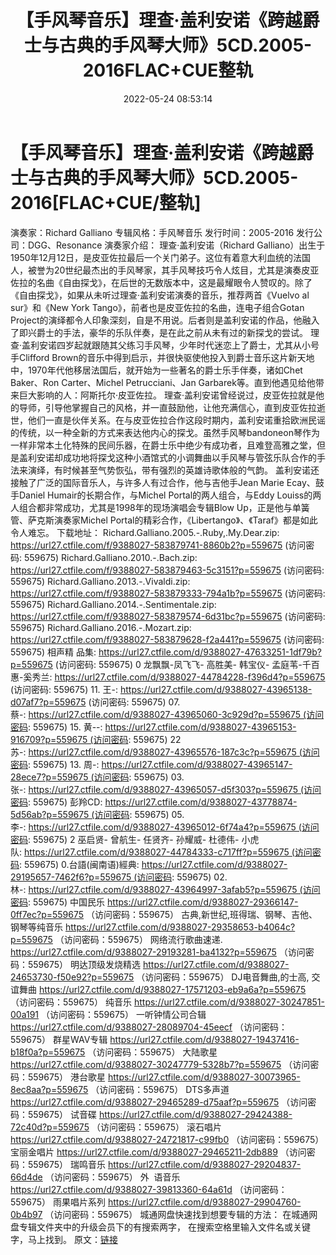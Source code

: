 ﻿---
title: 【手风琴音乐】理查·盖利安诺《跨越爵士与古典的手风琴大师》5CD.2005-2016FLAC+CUE整轨
date: 2022-05-24 08:53:14
categories: APE、FLAC、MP3
tags: 纯音雅乐
---
# 【手风琴音乐】理查·盖利安诺《跨越爵士与古典的手风琴大师》5CD.2005-2016[FLAC+CUE/整轨]

演奏家：Richard Galliano
专辑风格：手风琴音乐
发行时间：2005-2016
发行公司：DGG、Resonance
演奏家介绍：
理查·盖利安诺（Richard
Galliano）出生于1950年12月12日，是皮亚佐拉最后一个关门弟子。这位有着意大利血统的法国人，被誉为20世纪最杰出的手风琴家，其手风琴技巧令人炫目，尤其是演奏皮亚佐拉的名曲《自由探戈》，在后世的无数版本中，这是最耀眼令人赞叹的。除了《自由探戈》，如果从未听过理查·盖利安诺演奏的音乐，推荐两首《Vuelvo
al sur》和《New York Tango》，前者也是皮亚佐拉的名曲，连电子组合Gotan
Project的演绎都令人印象深刻，自是不用说。后者则是盖利安诺的作品，他融入了即兴爵士的手法，豪华的乐队伴奏，是在此之前从未有过的新探戈的尝试。
理查·盖利安诺四岁起就跟随其父练习手风琴，少年时代迷恋上了爵士，尤其从小号手Clifford
Brown的音乐中得到启示，并很快驱使他投入到爵士音乐这片新天地中，1970年代他移居法国后，就开始为一些著名的爵士乐手伴奏，诸如Chet
Baker、Ron Carter、Michel Petrucciani、Jan
Garbarek等。直到他遇见给他带来巨大影响的人：阿斯托尔·皮亚佐拉。
理查·盖利安诺曾经说过，皮亚佐拉就是他的导师，引导他掌握自己的风格，并一直鼓励他，让他充满信心，直到皮亚佐拉逝世，他们一直是伙伴关系。在与皮亚佐拉合作这段时期内，盖利安诺重拾欧洲民谣的传统，以一种全新的方式来表达他内心的探戈。虽然手风琴bandoneon琴作为一样非常本土化特殊的民间乐器，在爵士乐中绝少有成功者，且难登高雅之堂，但是盖利安诺却成功地将探戈这种小酒馆式的小调舞曲以手风琴与管弦乐队合作的手法来演绎，有时候甚至气势恢弘，带有强烈的英雄诗歌体般的气韵。
盖利安诺还接触了广泛的国际音乐人，与许多人有过合作，他与吉他手Jean Marie Ecay、鼓手Daniel
Humair的长期合作，与Michel Portal的两人组合，与Eddy
Louiss的两人组合都非常成功，尤其是1998年的现场演唱会专辑Blow Up，正是他与单簧管、萨克斯演奏家Michel
Portal的精彩合作，《Libertango》、《Taraf》都是如此令人难忘。
下载地址：
Richard.Galliano.2005.-.Ruby,.My.Dear.zip: https://url27.ctfile.com/f/9388027-583879741-8860b2?p=559675
(访问密码: 559675)
Richard.Galliano.2010.-.Bach.zip: https://url27.ctfile.com/f/9388027-583879463-5c3151?p=559675
(访问密码: 559675)
Richard.Galliano.2013.-.Vivaldi.zip: https://url27.ctfile.com/f/9388027-583879333-794a1b?p=559675
(访问密码: 559675)
Richard.Galliano.2014.-.Sentimentale.zip: https://url27.ctfile.com/f/9388027-583879574-6d31bc?p=559675
(访问密码: 559675)
Richard.Galliano.2016.-.Mozart.zip: https://url27.ctfile.com/f/9388027-583879628-f2a441?p=559675
(访问密码: 559675)
相声精 品集: https://url27.ctfile.com/d/9388027-47633251-1df79b?p=559675
(访问密码: 559675)
0 龙飘飘-凤飞飞- 高胜美- 韩宝仪- 孟庭苇-千百惠-奚秀兰: https://url27.ctfile.com/d/9388027-44784228-f396d4?p=559675
(访问密码: 559675)
11. 王-: https://url27.ctfile.com/d/9388027-43965138-d07af7?p=559675
(访问密码: 559675)
07. 蔡-: https://url27.ctfile.com/d/9388027-43965060-3c929d?p=559675 (访问密码:
559675)
15. 黄--: https://url27.ctfile.com/d/9388027-43965153-916709?p=559675 (访问密码:
559675)
22 苏-: https://url27.ctfile.com/d/9388027-43965576-187c3c?p=559675 (访问密码:
559675)
13. 周-: https://url27.ctfile.com/d/9388027-43965147-28ece7?p=559675 (访问密码:
559675)
03. 张-: https://url27.ctfile.com/d/9388027-43965057-d5f303?p=559675 (访问密码:
559675)
彭羚CD: https://url27.ctfile.com/d/9388027-43778874-5d56ab?p=559675 (访问密码:
559675)
05. 李-: https://url27.ctfile.com/d/9388027-43965012-6f74a4?p=559675 (访问密码:
559675)
2 巫启贤- 曾航生- 任贤齐- 孙耀威- 杜德伟- 小虎队: https://url27.ctfile.com/d/9388027-44784333-c717ff?p=559675 (访问密码:
559675)
0.台語(闽南语)經典: https://url27.ctfile.com/d/9388027-29195657-7462f6?p=559675 (访问密码:
559675)
02.林-: https://url27.ctfile.com/d/9388027-43964997-3afab5?p=559675 (访问密码:
559675)
中国民乐
https://url27.ctfile.com/d/9388027-29366147-0ff7ec?p=559675
（访问密码：559675）
古典,新世纪,班得瑞、钢琴、吉他、钢琴等纯音乐
https://url27.ctfile.com/d/9388027-29358653-b4064c?p=559675
（访问密码：559675）
网络流行歌曲速递.
https://url27.ctfile.com/d/9388027-29193281-ba4132?p=559675
（访问密码：559675）
明达顶级发烧精选
https://url27.ctfile.com/d/9388027-24653730-f50e92?p=559675
（访问密码：559675）
DJ电音舞曲,的士高, 交谊舞曲
https://url27.ctfile.com/d/9388027-17571203-eb9a6a?p=559675
（访问密码：559675）
纯音乐
https://url27.ctfile.com/d/9388027-30247851-00a191
（访问密码：559675）
一听钟情公司合辑
https://url27.ctfile.com/d/9388027-28089704-45eecf
（访问密码：559675）
群星WAV专辑
https://url27.ctfile.com/d/9388027-19437416-b18f0a?p=559675
（访问密码：559675）
大陆歌星
https://url27.ctfile.com/d/9388027-30247779-5328b7?p=559675
（访问密码：559675）
港台歌星
https://url27.ctfile.com/d/9388027-30073965-8ec8aa?p=559675
（访问密码：559675）
DTS多声道
https://url27.ctfile.com/d/9388027-29465289-d75aaf?p=559675
（访问密码：559675）
试音碟
https://url27.ctfile.com/d/9388027-29424388-72c40d?p=559675
（访问密码：559675）
滚石唱片
https://url27.ctfile.com/d/9388027-24721817-c99fb0
（访问密码：559675）
宝丽金唱片
https://url27.ctfile.com/d/9388027-29465211-2db889
（访问密码：559675）
瑞鸣音乐
https://url27.ctfile.com/d/9388027-29204837-66d4de
（访问密码：559675）
外  语音乐
https://url27.ctfile.com/d/9388027-39813360-64a61d
（访问密码：559675）
雨果唱片系列
https://url27.ctfile.com/d/9388027-29904760-0b4b97
（访问密码：559675）
城通网盘快速找到想要专辑的方法：
在城通网盘专辑文件夹中的升级会员下的有搜索两字，
在搜索空格里输入文件名或关键字，马上找到。
原文：[链接](https://blog.sina.com.cn/s/blog_1647c7e7601030xea.html)